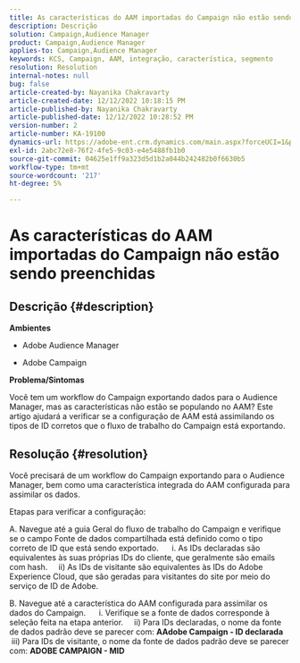 ```yaml
---
title: As características do AAM importadas do Campaign não estão sendo preenchidas
description: Descrição
solution: Campaign,Audience Manager
product: Campaign,Audience Manager
applies-to: Campaign,Audience Manager
keywords: KCS, Campaign, AAM, integração, característica, segmento
resolution: Resolution
internal-notes: null
bug: false
article-created-by: Nayanika Chakravarty
article-created-date: 12/12/2022 10:18:15 PM
article-published-by: Nayanika Chakravarty
article-published-date: 12/12/2022 10:28:52 PM
version-number: 2
article-number: KA-19100
dynamics-url: https://adobe-ent.crm.dynamics.com/main.aspx?forceUCI=1&pagetype=entityrecord&etn=knowledgearticle&id=c873c2d9-6a7a-ed11-81ac-6045bd006b25
exl-id: 2abc72e8-76f2-4fe5-9c03-e4e5488fb1b0
source-git-commit: 04625e1ff9a323d5d1b2a044b242482b0f6630b5
workflow-type: tm+mt
source-wordcount: '217'
ht-degree: 5%

---
```


# As características do AAM importadas do Campaign não estão sendo preenchidas

## Descrição {#description}


<b>Ambientes</b>

- Adobe Audience Manager

- Adobe Campaign

<b>Problema/Sintomas</b>

Você tem um workflow do Campaign exportando dados para o Audience Manager, mas as características não estão se populando no AAM? Este artigo ajudará a verificar se a configuração de AAM está assimilando os tipos de ID corretos que o fluxo de trabalho do Campaign está exportando.


## Resolução {#resolution}


Você precisará de um workflow do Campaign exportando para o Audience Manager, bem como uma característica integrada do AAM configurada para assimilar os dados. 

Etapas para verificar a configuração:

A. Navegue até a guia Geral do fluxo de trabalho do Campaign e verifique se o campo Fonte de dados compartilhada está definido como o tipo correto de ID que está sendo exportado.
     i. As IDs declaradas são equivalentes às suas próprias IDs do cliente, que geralmente são emails com hash.
    ii) As IDs de visitante são equivalentes às IDs do Adobe Experience Cloud, que são geradas para visitantes do site por meio do serviço de ID de Adobe.

B. Navegue até a característica do AAM configurada para assimilar os dados do Campaign.
     i. Verifique se a fonte de dados corresponde à seleção feita na etapa anterior.
    ii) Para IDs declaradas, o nome da fonte de dados padrão deve se parecer com: <b>A</b><b>Adobe Campaign - ID declarada
 </b>  iii) Para IDs de visitante, o nome da fonte de dados padrão deve se parecer com: <b>ADOBE CAMPAIGN - MID</b>

